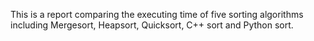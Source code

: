 This is a report comparing the executing time of five sorting algorithms including Mergesort, Heapsort, Quicksort, C++ sort and Python sort.
